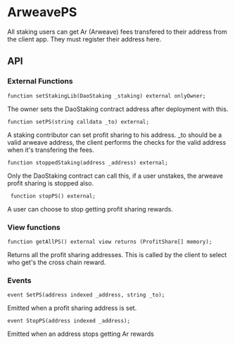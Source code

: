 # ArweavePS

All staking users can get Ar (Arweave) fees transfered to their address from the client app.
They must register their address here.

## API

### External Functions

    function setStakingLib(DaoStaking _staking) external onlyOwner;

The owner sets the DaoStaking contract address after deployment with this.

    function setPS(string calldata _to) external;

A staking contributor can set profit sharing to his address. \_to should be a valid arweave address, the client performs the checks for the valid address when it's transfering the fees.

    function stoppedStaking(address _address) external;

Only the DaoStaking contract can call this, if a user unstakes, the arweave profit sharing is stopped also.

     function stopPS() external;

A user can choose to stop getting profit sharing rewards.

### View functions

    function getAllPS() external view returns (ProfitShare[] memory);

Returns all the profit sharing addresses. This is called by the client to select who get's the cross chain reward.

### Events

    event SetPS(address indexed _address, string _to);

Emitted when a profit sharing address is set.

    event StopPS(address indexed _address);

Emitted when an address stops getting Ar rewards
